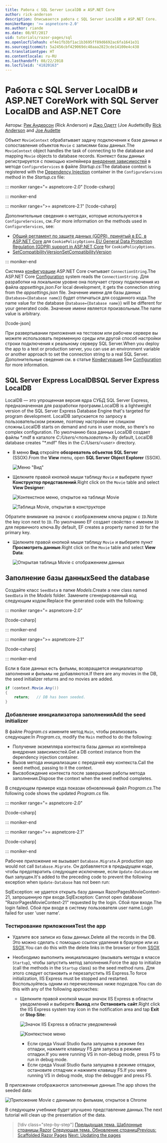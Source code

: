 ```yaml
---
title: Работа с SQL Server LocalDB и ASP.NET Core
author: rick-anderson
description: Описывается работа с SQL Server LocalDB и ASP.NET Core.
monikerRange: '>= aspnetcore-2.0'
ms.author: riande
ms.date: 08/07/2017
uid: tutorials/razor-pages/sql
ms.openlocfilehash: ef4e1fb3bf1ac1b3695ff89d6692ac6fa1641e31
ms.sourcegitcommit: 5a2456cbf429069dc48aaa2823cde14100e4c438
ms.translationtype: HT
ms.contentlocale: ru-RU
ms.lasthandoff: 08/22/2018
ms.locfileid: "41820163"
---
```

# <a name="work-with-sql-server-localdb-and-aspnet-core"></a><span data-ttu-id="e1e00-103">Работа с SQL Server LocalDB и ASP.NET Core</span><span class="sxs-lookup"><span data-stu-id="e1e00-103">Work with SQL Server LocalDB and ASP.NET Core</span></span>

<span data-ttu-id="e1e00-104">Авторы: [Рик Андерсон](https://twitter.com/RickAndMSFT) (Rick Anderson) и [Джо Одетт](https://twitter.com/joeaudette) (Joe Audette)</span><span class="sxs-lookup"><span data-stu-id="e1e00-104">By [Rick Anderson](https://twitter.com/RickAndMSFT) and [Joe Audette](https://twitter.com/joeaudette)</span></span> 

<span data-ttu-id="e1e00-105">Объект `MovieContext` обрабатывает задачу подключения к базе данных и сопоставления объектов `Movie` с записями базы данных.</span><span class="sxs-lookup"><span data-stu-id="e1e00-105">The `MovieContext` object handles the task of connecting to the database and mapping `Movie` objects to database records.</span></span> <span data-ttu-id="e1e00-106">Контекст базы данных регистрируется с помощью контейнера [внедрения зависимостей](xref:fundamentals/dependency-injection) в методе `ConfigureServices` в файле *Startup.cs*:</span><span class="sxs-lookup"><span data-stu-id="e1e00-106">The database context is registered with the [Dependency Injection](xref:fundamentals/dependency-injection) container in the `ConfigureServices` method in the *Startup.cs* file:</span></span>

::: moniker range="= aspnetcore-2.0"
[!code-csharp[](razor-pages-start/sample/RazorPagesMovie/Startup.cs?name=snippet_ConfigureServices&highlight=7-8)]

::: moniker-end

::: moniker range=">= aspnetcore-2.1"
[!code-csharp[](razor-pages-start/sample/RazorPagesMovie21/Startup.cs?name=snippet_ConfigureServices&highlight=12-13)]

<span data-ttu-id="e1e00-107">Дополнительные сведения о методах, которые используются в `ConfigureServices`, см.:</span><span class="sxs-lookup"><span data-stu-id="e1e00-107">For more information on the methods used in `ConfigureServices`, see:</span></span>

* <span data-ttu-id="e1e00-108">[Общий регламент по защите данных (GDPR), принятый в ЕС, в ASP.NET Core](xref:security/gdpr) для `CookiePolicyOptions`.</span><span class="sxs-lookup"><span data-stu-id="e1e00-108">[EU General Data Protection Regulation (GDPR) support in ASP.NET Core](xref:security/gdpr) for `CookiePolicyOptions`.</span></span>
* [<span data-ttu-id="e1e00-109">SetCompatibilityVersion</span><span class="sxs-lookup"><span data-stu-id="e1e00-109">SetCompatibilityVersion</span></span>](xref:mvc/compatibility-version)

::: moniker-end

<span data-ttu-id="e1e00-110">Система [конфигурации](xref:fundamentals/configuration/index) ASP.NET Core считывает `ConnectionString`.</span><span class="sxs-lookup"><span data-stu-id="e1e00-110">The ASP.NET Core [Configuration](xref:fundamentals/configuration/index) system reads the `ConnectionString`.</span></span> <span data-ttu-id="e1e00-111">Для разработки на локальном уровне она получает строку подключения из файла *appsettings.json*.</span><span class="sxs-lookup"><span data-stu-id="e1e00-111">For local development, it gets the connection string from the *appsettings.json* file.</span></span> <span data-ttu-id="e1e00-112">Значение имени для базы данных (`Database={Database name}`) будет отличаться для созданного кода.</span><span class="sxs-lookup"><span data-stu-id="e1e00-112">The name value for the database (`Database={Database name}`) will be different for your generated code.</span></span> <span data-ttu-id="e1e00-113">Значение имени является произвольным.</span><span class="sxs-lookup"><span data-stu-id="e1e00-113">The name value is arbitrary.</span></span>

[!code-json[](razor-pages-start/sample/RazorPagesMovie/appsettings.json?highlight=2&range=8-10)]

<span data-ttu-id="e1e00-114">При развертывании приложения на тестовом или рабочем сервере вы можете использовать переменную среды или другой способ настройки строки подключения к реальному серверу SQL Server.</span><span class="sxs-lookup"><span data-stu-id="e1e00-114">When you deploy the app to a test or production server, you can use an environment variable or another approach to set the connection string to a real SQL Server.</span></span> <span data-ttu-id="e1e00-115">Дополнительные сведения см. в статье [Конфигурация](xref:fundamentals/configuration/index).</span><span class="sxs-lookup"><span data-stu-id="e1e00-115">See [Configuration](xref:fundamentals/configuration/index) for more information.</span></span>

## <a name="sql-server-express-localdb"></a><span data-ttu-id="e1e00-116">SQL Server Express LocalDB</span><span class="sxs-lookup"><span data-stu-id="e1e00-116">SQL Server Express LocalDB</span></span>

<span data-ttu-id="e1e00-117">LocalDB — это упрощенная версия ядра СУБД SQL Server Express, предназначенная для разработки программ.</span><span class="sxs-lookup"><span data-stu-id="e1e00-117">LocalDB is a lightweight version of the SQL Server Express Database Engine that's targeted for program development.</span></span> <span data-ttu-id="e1e00-118">LocalDB запускается по запросу в пользовательском режиме, поэтому настройки не слишком сложны.</span><span class="sxs-lookup"><span data-stu-id="e1e00-118">LocalDB starts on demand and runs in user mode, so there's no complex configuration.</span></span> <span data-ttu-id="e1e00-119">По умолчанию база данных LocalDB создает файлы \*.mdf в каталоге *C:/Users/\<пользователь\>*.</span><span class="sxs-lookup"><span data-stu-id="e1e00-119">By default, LocalDB database creates "\*.mdf" files in the *C:/Users/\<user\>* directory.</span></span>

<a name="ssox"></a>
* <span data-ttu-id="e1e00-120">В меню **Вид** откройте **обозреватель объектов SQL Server** (SSOX).</span><span class="sxs-lookup"><span data-stu-id="e1e00-120">From the **View** menu, open **SQL Server Object Explorer** (SSOX).</span></span>

  ![Меню "Вид"](sql/_static/ssox.png)

* <span data-ttu-id="e1e00-122">Щелкните правой кнопкой мыши таблицу `Movie` и выберите пункт **Конструктор представлений**.</span><span class="sxs-lookup"><span data-stu-id="e1e00-122">Right click on the `Movie` table and select **View Designer**:</span></span>

  ![Контекстное меню, открытое на таблице Movie](sql/_static/design.png)

  ![Таблица Movie, открытая в конструкторе](sql/_static/dv.png)

<span data-ttu-id="e1e00-125">Обратите внимание на значок с изображением ключа рядом с `ID`.</span><span class="sxs-lookup"><span data-stu-id="e1e00-125">Note the key icon next to `ID`.</span></span> <span data-ttu-id="e1e00-126">По умолчанию EF создает свойство с именем `ID` для первичного ключа.</span><span class="sxs-lookup"><span data-stu-id="e1e00-126">By default, EF creates a property named `ID` for the primary key.</span></span>

* <span data-ttu-id="e1e00-127">Щелкните правой кнопкой мыши таблицу `Movie` и выберите пункт **Просмотреть данные**.</span><span class="sxs-lookup"><span data-stu-id="e1e00-127">Right click on the `Movie` table and select **View Data**:</span></span>

  ![Открытая таблица Movie с отображением данных](sql/_static/vd22.png)

## <a name="seed-the-database"></a><span data-ttu-id="e1e00-129">Заполнение базы данных</span><span class="sxs-lookup"><span data-stu-id="e1e00-129">Seed the database</span></span>

<span data-ttu-id="e1e00-130">Создайте класс `SeedData` в папке *Models*.</span><span class="sxs-lookup"><span data-stu-id="e1e00-130">Create a new class named `SeedData` in the *Models* folder.</span></span> <span data-ttu-id="e1e00-131">Замените сгенерированный код следующим кодом:</span><span class="sxs-lookup"><span data-stu-id="e1e00-131">Replace the generated code with the following:</span></span>

::: moniker range="= aspnetcore-2.0"

[!code-csharp[](razor-pages-start/sample/RazorPagesMovie/Models/SeedData.cs?name=snippet_1)]

::: moniker-end

::: moniker range=">= aspnetcore-2.1"

[!code-csharp[](razor-pages-start/sample/RazorPagesMovie21/Models/SeedData.cs?name=snippet_1)]

::: moniker-end

<span data-ttu-id="e1e00-132">Если в базе данных есть фильмы, возвращается инициализатор заполнения и фильмы не добавляются.</span><span class="sxs-lookup"><span data-stu-id="e1e00-132">If there are any movies in the DB, the seed initializer returns and no movies are added.</span></span>

```csharp
if (context.Movie.Any())
{
    return;   // DB has been seeded.
}
```
<a name="si"></a>
### <a name="add-the-seed-initializer"></a><span data-ttu-id="e1e00-133">Добавление инициализатора заполнения</span><span class="sxs-lookup"><span data-stu-id="e1e00-133">Add the seed initializer</span></span>

<span data-ttu-id="e1e00-134">В файле *Program.cs* измените метод `Main`, чтобы реализовать следующее:</span><span class="sxs-lookup"><span data-stu-id="e1e00-134">In *Program.cs*, modify the `Main` method to do the following:</span></span>

* <span data-ttu-id="e1e00-135">Получение экземпляра контекста базы данных из контейнера внедрения зависимостей.</span><span class="sxs-lookup"><span data-stu-id="e1e00-135">Get a DB context instance from the dependency injection container.</span></span>
* <span data-ttu-id="e1e00-136">Вызов метода инициализации с передачей ему контекста.</span><span class="sxs-lookup"><span data-stu-id="e1e00-136">Call the seed method, passing to it the context.</span></span>
* <span data-ttu-id="e1e00-137">Высвобождение контекста после завершения работы метода заполнения.</span><span class="sxs-lookup"><span data-stu-id="e1e00-137">Dispose the context when the seed method completes.</span></span>

<span data-ttu-id="e1e00-138">В следующем примере кода показан обновленный файл *Program.cs*.</span><span class="sxs-lookup"><span data-stu-id="e1e00-138">The following code shows the updated *Program.cs* file.</span></span>

::: moniker range="= aspnetcore-2.0"

[!code-csharp[](razor-pages-start/sample/RazorPagesMovie/Program.cs)]

::: moniker-end

::: moniker range=">= aspnetcore-2.1"

[!code-csharp[](razor-pages-start/sample/RazorPagesMovie21/Program.cs)]

::: moniker-end

<span data-ttu-id="e1e00-139">Рабочее приложение не вызывает `Database.Migrate`.</span><span class="sxs-lookup"><span data-stu-id="e1e00-139">A production app would not call `Database.Migrate`.</span></span> <span data-ttu-id="e1e00-140">Он добавляется в предыдущем коде, чтобы предотвратить следующее исключение, если `Update-Database` не был запущен.</span><span class="sxs-lookup"><span data-stu-id="e1e00-140">It's added to the preceding code to prevent the following exception when `Update-Database` has not been run:</span></span>

<span data-ttu-id="e1e00-141">SqlException: не удается открыть базу данных RazorPagesMovieContext-21, запрошенную при входе.</span><span class="sxs-lookup"><span data-stu-id="e1e00-141">SqlException: Cannot open database "RazorPagesMovieContext-21" requested by the login.</span></span> <span data-ttu-id="e1e00-142">Сбой при входе.</span><span class="sxs-lookup"><span data-stu-id="e1e00-142">The login failed.</span></span>
<span data-ttu-id="e1e00-143">Сбой при входе в систему пользователя user name.</span><span class="sxs-lookup"><span data-stu-id="e1e00-143">Login failed for user 'user name'.</span></span>

### <a name="test-the-app"></a><span data-ttu-id="e1e00-144">Тестирование приложения</span><span class="sxs-lookup"><span data-stu-id="e1e00-144">Test the app</span></span>

* <span data-ttu-id="e1e00-145">Удалите все записи из базы данных.</span><span class="sxs-lookup"><span data-stu-id="e1e00-145">Delete all the records in the DB.</span></span> <span data-ttu-id="e1e00-146">Это можно сделать с помощью ссылок удаления в браузере или из [SSOX](xref:tutorials/razor-pages/new-field#ssox).</span><span class="sxs-lookup"><span data-stu-id="e1e00-146">You can do this with the delete links in the browser or from [SSOX](xref:tutorials/razor-pages/new-field#ssox)</span></span>
* <span data-ttu-id="e1e00-147">Необходимо выполнить инициализацию (вызывать методы в классе `Startup`), чтобы запустить метод заполнения.</span><span class="sxs-lookup"><span data-stu-id="e1e00-147">Force the app to initialize (call the methods in the `Startup` class) so the seed method runs.</span></span> <span data-ttu-id="e1e00-148">Для этого следует остановить и перезапустить IIS Express.</span><span class="sxs-lookup"><span data-stu-id="e1e00-148">To force initialization, IIS Express must be stopped and restarted.</span></span> <span data-ttu-id="e1e00-149">Воспользуйтесь одним из перечисленных ниже подходов.</span><span class="sxs-lookup"><span data-stu-id="e1e00-149">You can do this with any of the following approaches:</span></span>

  * <span data-ttu-id="e1e00-150">Щелкните правой кнопкой мыши значок IIS Express в области уведомлений и выберите **Выход** или **Остановить сайт**.</span><span class="sxs-lookup"><span data-stu-id="e1e00-150">Right click the IIS Express system tray icon in the notification area and tap **Exit** or **Stop Site**:</span></span>

    ![Значок IIS Express в области уведомлений](../first-mvc-app/working-with-sql/_static/iisExIcon.png)

    ![Контекстное меню](sql/_static/stopIIS.png)

    * <span data-ttu-id="e1e00-153">Если среда Visual Studio была запущена в режиме без отладки, нажмите клавишу F5 для запуска в режиме отладки.</span><span class="sxs-lookup"><span data-stu-id="e1e00-153">If you were running VS in non-debug mode, press F5 to run in debug mode.</span></span>
    * <span data-ttu-id="e1e00-154">Если среда Visual Studio была запущена в режиме отладки, остановите отладчик и нажмите клавишу F5.</span><span class="sxs-lookup"><span data-stu-id="e1e00-154">If you were running VS in debug mode, stop the debugger and press F5.</span></span>
   
<span data-ttu-id="e1e00-155">В приложении отображаются заполненные данные.</span><span class="sxs-lookup"><span data-stu-id="e1e00-155">The app shows the seeded data:</span></span>

![Приложение Movie с данными по фильмам, открытое в Chrome](sql/_static/m55.png)

<span data-ttu-id="e1e00-157">В следующем учебнике будет улучшено представление данных.</span><span class="sxs-lookup"><span data-stu-id="e1e00-157">The next tutorial will clean up the presentation of the data.</span></span>

> [!div class="step-by-step"]
> <span data-ttu-id="e1e00-158">[Предыдущая тема. Шаблонные страницы Razor](xref:tutorials/razor-pages/page)
> [Следующая тема. Обновление страниц](xref:tutorials/razor-pages/da1)</span><span class="sxs-lookup"><span data-stu-id="e1e00-158">[Previous: Scaffolded Razor Pages](xref:tutorials/razor-pages/page)
[Next: Updating the pages](xref:tutorials/razor-pages/da1)</span></span>
